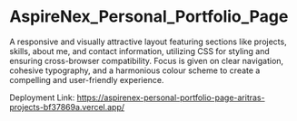 # AspireNex_Personal_Portfolio_Page
A responsive and visually attractive layout featuring sections like projects, skills, about me, and contact information, utilizing CSS for styling and ensuring cross-browser compatibility. Focus is given on clear navigation, cohesive typography, and a harmonious colour scheme to create a compelling and user-friendly experience.

Deployment Link: https://aspirenex-personal-portfolio-page-aritras-projects-bf37869a.vercel.app/
